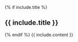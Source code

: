 <div class="{{ include.topShape }}">
    <div class="wrapper">
        <div class="uk-container uk-container-center">
            <div class="uk-grid uk-grid-small">
                {% if include.title %}
                <div class="uk-width-1-1 uk-text-center">
                    <h2 class="brand-color">{{ include.title }}</h2>
                </div>
                {% endif %}
                {{ include.content }}
            </div>
        </div>
    </div>
</div>